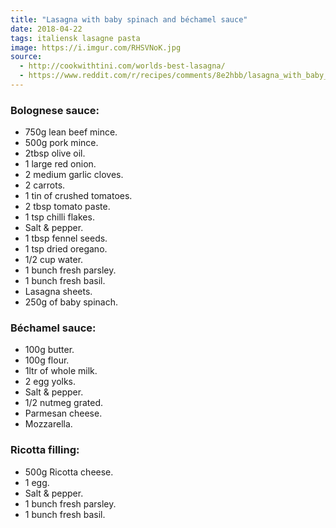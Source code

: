 ```yaml
---
title: "Lasagna with baby spinach and béchamel sauce"
date: 2018-04-22
tags: italiensk lasagne pasta
image: https://i.imgur.com/RHSVNoK.jpg
source: 
  - http://cookwithtini.com/worlds-best-lasagna/
  - https://www.reddit.com/r/recipes/comments/8e2hbb/lasagna_with_baby_spinach_and_b%C3%A9chamel_sauce/
---
```


### Bolognese sauce:

* 750g lean beef mince.
* 500g pork mince.
* 2tbsp olive oil.
* 1 large red onion.
* 2 medium garlic cloves.
* 2 carrots.
* 1 tin of crushed tomatoes.
* 2 tbsp tomato paste.
* 1 tsp chilli flakes.
* Salt & pepper.
* 1 tbsp fennel seeds.
* 1 tsp dried oregano.
* 1/2 cup water.
* 1 bunch fresh parsley.
* 1 bunch fresh basil.
* Lasagna sheets.
* 250g of baby spinach.

### Béchamel sauce:

* 100g butter.
* 100g flour.
* 1ltr of whole milk.
* 2 egg yolks.
* Salt & pepper.
* 1/2 nutmeg grated.
* Parmesan cheese.
* Mozzarella.

### Ricotta filling:

* 500g Ricotta cheese.
* 1 egg.
* Salt & pepper.
* 1 bunch fresh parsley.
* 1 bunch fresh basil.
